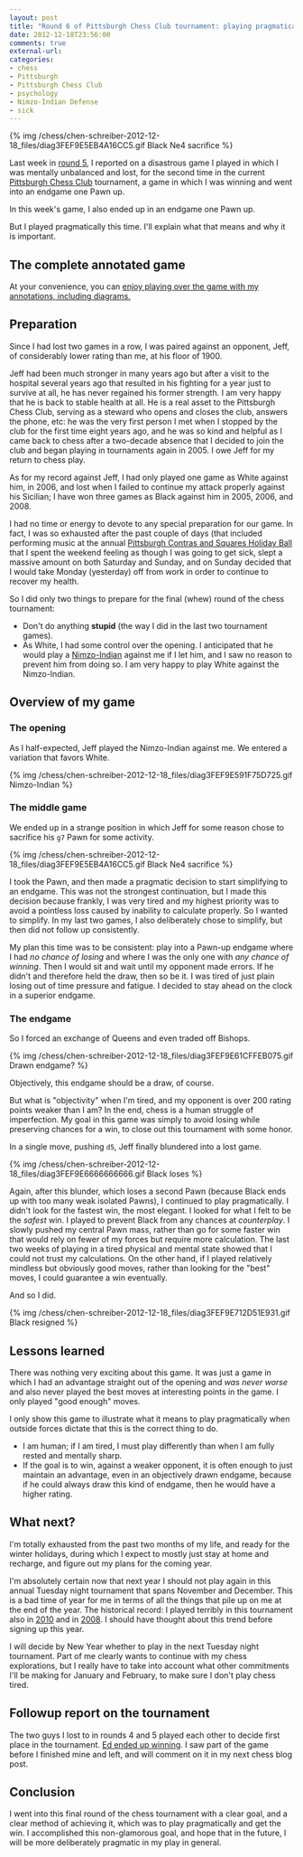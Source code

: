 ```yaml
---
layout: post
title: "Round 6 of Pittsburgh Chess Club tournament: playing pragmatically"
date: 2012-12-18T23:56:00
comments: true
external-url: 
categories: 
- chess
- Pittsburgh
- Pittsburgh Chess Club
- psychology
- Nimzo-Indian Defense
- sick
---
```

{% img /chess/chen-schreiber-2012-12-18_files/diag3FEF9E5EB4A16CC5.gif Black Ne4 sacrifice %}

Last week in [round 5](/blog/2012/12/11/round-5-of-pittsburgh-chess-club-tournament-psychology-of-losing-another-won-game/), I reported on a disastrous game I played in which I was mentally unbalanced and lost, for the second time in the current [Pittsburgh Chess Club](http://www.pittsburghcc.org/) tournament, a game in which I was winning and went into an endgame one Pawn up.

In this week's game, I also ended up in an endgame one Pawn up.

But I played pragmatically this time. I'll explain what that means and why it is important.

<!--more-->

## The complete annotated game

At your convenience, you can [enjoy playing over the game with my annotations, including diagrams.](/chess/chen-schreiber-2012-12-18.htm)

## Preparation

Since I had lost two games in a row, I was paired against an opponent, Jeff, of considerably lower rating than me, at his floor of 1900.

Jeff had been much stronger in many years ago but after a visit to the hospital several years ago that resulted in his fighting for a year just to survive at all, he has never regained his former strength. I am very happy that he is back to stable health at all. He is a real asset to the Pittsburgh Chess Club, serving as a steward who opens and closes the club, answers the phone, etc: he was the very first person I met when I stopped by the club for the first time eight years ago, and he was so kind and helpful as I came back to chess after a two-decade absence that I decided to join the club and began playing in tournaments again in 2005. I owe Jeff for my return to chess play.

As for my record against Jeff, I had only played one game as White against him, in 2006, and lost when I failed to continue my attack properly against his Sicilian; I have won three games as Black against him in 2005, 2006, and 2008.

I had no time or energy to devote to any special preparation for our game. In fact, I was so exhausted after the past couple of days (that included performing music at the annual [Pittsburgh Contras and Squares Holiday Ball](/blog/2012/12/14/pittsburgh-contras-and-squares-holiday-ball-2012/) that I spent the weekend feeling as though I was going to get sick, slept a massive amount on both Saturday and Sunday, and on Sunday decided that I would take Monday (yesterday) off from work in order to continue to recover my health.

So I did only two things to prepare for the final (whew) round of the chess tournament:

- Don't do anything **stupid** (the way I did in the last two tournament games).
- As White, I had some control over the opening. I anticipated that he would play a [Nimzo-Indian](http://en.wikipedia.org/wiki/Nimzo-Indian_Defence) against me if I let him, and I saw no reason to prevent him from doing so. I am very happy to play White against the Nimzo-Indian.

## Overview of my game

### The opening

As I half-expected, Jeff played the Nimzo-Indian against me. We entered a variation that favors White.

{% img /chess/chen-schreiber-2012-12-18_files/diag3FEF9E591F75D725.gif Nimzo-Indian %}

### The middle game

We ended up in a strange position in which Jeff for some reason chose to sacrifice his `g7` Pawn for some activity.

{% img /chess/chen-schreiber-2012-12-18_files/diag3FEF9E5EB4A16CC5.gif Black Ne4 sacrifice %}

I took the Pawn, and then made a pragmatic decision to start simplifying to an endgame. This was not the strongest continuation, but I made this decision because frankly, I was very tired and my highest priority was to avoid a pointless loss caused by inability to calculate properly. So I wanted to simplify. In my last two games, I also deliberately chose to simplify, but then did not follow up consistently.

My plan this time was to be consistent: play into a Pawn-up endgame where I had *no chance of losing* and where I was the only one with *any chance of winning*. Then I would sit and wait until my opponent made errors. If he didn't and therefore held the draw, then so be it. I was tired of just plain losing out of time pressure and fatigue. I decided to stay ahead on the clock in a superior endgame.

### The endgame

So I forced an exchange of Queens and even traded off Bishops.

{% img /chess/chen-schreiber-2012-12-18_files/diag3FEF9E61CFFEB075.gif Drawn endgame? %}

Objectively, this endgame should be a draw, of course.

But what is "objectivity" when I'm tired, and my opponent is over 200 rating points weaker than I am? In the end, chess is a human struggle of imperfection. My goal in this game was simply to avoid losing while preserving chances for a win, to close out this tournament with some honor.

In a single move, pushing `d5`, Jeff finally blundered into a lost game.

{% img /chess/chen-schreiber-2012-12-18_files/diag3FEF9E6666666666.gif Black loses %}

Again, after this blunder, which loses a second Pawn (because Black ends up with too many weak isolated Pawns), I continued to play pragmatically. I didn't look for the fastest win, the most elegant. I looked for what I felt to be the *safest* win. I played to prevent Black from any chances at *counterplay*. I slowly pushed my central Pawn mass, rather than go for some faster win that would rely on fewer of my forces but require more calculation. The last two weeks of playing in a tired physical and mental state showed that I could not trust my calculations. On the other hand, if I played relatively mindless but obviously good moves, rather than looking for the "best" moves, I could guarantee a win eventually.

And so I did.

{% img /chess/chen-schreiber-2012-12-18_files/diag3FEF9E712D51E931.gif Black resigned %}

## Lessons learned

There was nothing very exciting about this game. It was just a game in which I had an advantage straight out of the opening and *was never worse* and also never played the best moves at interesting points in the game. I only played "good enough" moves.

I only show this game to illustrate what it means to play pragmatically when outside forces dictate that this is the correct thing to do.

- I am human; if I am tired, I must play differently than when I am fully rested and mentally sharp.
- If the goal is to win, against a weaker opponent, it is often enough to just maintain an advantage, even in an objectively drawn endgame, because if he could always draw this kind of endgame, then he would have a higher rating.

## What next?

I'm totally exhausted from the past two months of my life, and ready for the winter holidays, during which I expect to mostly just stay at home and recharge, and figure out my plans for the coming year.

I'm absolutely certain now that next year I should not play again in this annual Tuesday night tournament that spans November and December. This is a bad time of year for me in terms of all the things that pile up on me at the end of the year. The historical record: I played terribly in this tournament also in [2010](http://www.uschess.org/msa/XtblMain.php?201012144091-12226800) and in [2008](http://www.uschess.org/msa/XtblMain.php?200812165511-12226800). I should have thought about this trend before signing up this year.

I will decide by New Year whether to play in the next Tuesday night tournament. Part of me clearly wants to continue with my chess explorations, but I really have to take into account what other commitments I'll be making for January and February, to make sure I don't play chess tired.

## Followup report on the tournament

The two guys I lost to in rounds 4 and 5 played each other to decide first place in the tournament. [Ed ended up winning](http://www.uschess.org/msa/XtblMain.php?201212180392). I saw part of the game before I finished mine and left, and will comment on it in my next chess blog post.

## Conclusion

I went into this final round of the chess tournament with a clear goal, and a clear method of achieving it, which was to play pragmatically and get the win. I accomplished this non-glamorous goal, and hope that in the future, I will be more deliberately pragmatic in my play in general.
